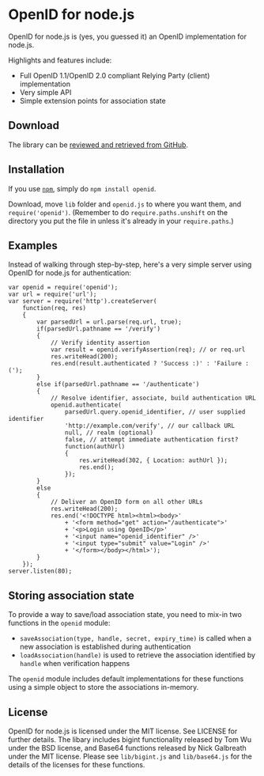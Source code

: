 # OpenID for node.js

OpenID for node.js is (yes, you guessed it) an OpenID implementation for node.js. 

Highlights and features include:

- Full OpenID 1.1/OpenID 2.0 compliant Relying Party (client) implementation
- Very simple API
- Simple extension points for association state

## Download

The library can be [reviewed and retrieved from GitHub](http://github.com/havard/node-openid).

## Installation

If you use [`npm`](http://npmjs.org), simply do `npm install openid`.

Download, move `lib` folder and `openid.js` to where you want them, and
`require('openid')`. (Remember to do `require.paths.unshift` on the directory
you put the file in unless it's already in your `require.paths`.)

## Examples

Instead of walking through step-by-step, here's a very simple server 
using OpenID for node.js for authentication:

    var openid = require('openid');
    var url = require('url');
    var server = require('http').createServer(
        function(req, res)
        {
            var parsedUrl = url.parse(req.url, true);
            if(parsedUrl.pathname == '/verify')
            {
                // Verify identity assertion
                var result = openid.verifyAssertion(req); // or req.url
                res.writeHead(200);
                res.end(result.authenticated ? 'Success :)' : 'Failure :(');
            }
            else if(parsedUrl.pathname == '/authenticate')
            {
                // Resolve identifier, associate, build authentication URL
                openid.authenticate(
                    parsedUrl.query.openid_identifier, // user supplied identifier
                    'http://example.com/verify', // our callback URL
                    null, // realm (optional)
                    false, // attempt immediate authentication first?
                    function(authUrl)
                    {
                        res.writeHead(302, { Location: authUrl });
                        res.end();
                    });
            }
            else
            {
                // Deliver an OpenID form on all other URLs
                res.writeHead(200);
                res.end('<!DOCTYPE html><html><body>'
                    + '<form method="get" action="/authenticate">'
                    + '<p>Login using OpenID</p>'
                    + '<input name="openid_identifier" />'
                    + '<input type="submit" value="Login" />'
                    + '</form></body></html>');
            }
        });
    server.listen(80);

## Storing association state

To provide a way to save/load association state, you need to mix-in two functions in
the `openid` module:

 - `saveAssociation(type, handle, secret, expiry_time)` is called when a new association is established during authentication
 - `loadAssociation(handle)` is used to retrieve the association identified by `handle` when verification happens

The `openid` module includes default implementations for these functions using a simple object to store the associations in-memory.



## License

OpenID for node.js is licensed under the MIT license. See LICENSE for further details. 
The libary includes bigint functionality released by Tom Wu under the BSD license, 
and Base64 functions released by Nick Galbreath under the MIT license. Please see 
`lib/bigint.js` and `lib/base64.js` for the details of the licenses for these functions.
